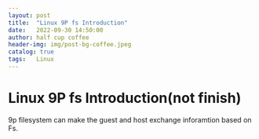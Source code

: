 ```yaml
---
layout: post
title:  "Linux 9P fs Introduction"
date:   2022-09-30 14:50:00
author: half cup coffee
header-img: img/post-bg-coffee.jpeg
catalog: true
tags:	Linux
---
```


# Linux 9P fs Introduction(not finish)
9p filesystem can make the guest and host exchange inforamtion based on Fs.


